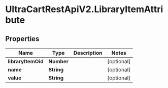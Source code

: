 # UltraCartRestApiV2.LibraryItemAttribute

## Properties
Name | Type | Description | Notes
------------ | ------------- | ------------- | -------------
**libraryItemOid** | **Number** |  | [optional] 
**name** | **String** |  | [optional] 
**value** | **String** |  | [optional] 



